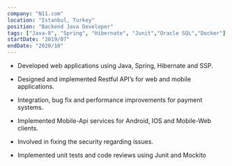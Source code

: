 ```yaml
---
company: "N11.com"
location: "Istanbul, Turkey"
position: "Backend Java Developer"
tags: ["Java-8", "Spring", "Hibernate", "Junit","Oracle SQL","Docker"]
startDate: "2019/07"
endDate: "2020/10"
---
```


* Developed web applications using Java, Spring, Hibernate and SSP.</p>


* Designed and implemented Restful API’s for web and mobile applications.</p>


* Integration, bug fix and performance improvements for payment systems.</p>


* Implemented Mobile-Api services for Android, IOS and Mobile-Web clients.</p>


* Involved in fixing the security regarding issues.</p>


* Implemented unit tests and code reviews using Junit and Mockito</p>
